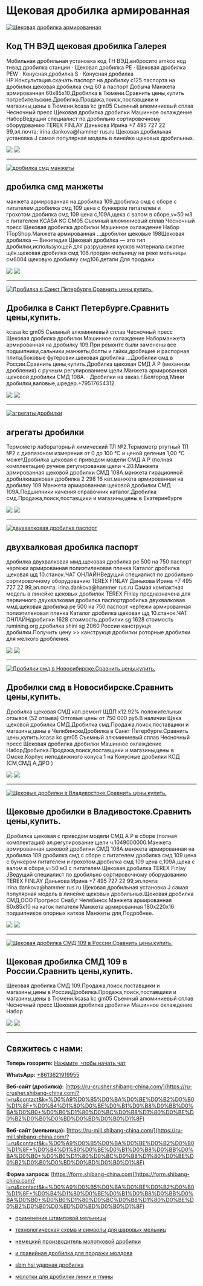 # Щековая дробилка армированная

<a href="https://swt.shibang-china.com/?l=ru&img&k=%D0%A9%D0%B5%D0%BA%D0%BE%D0%B2%D0%B0%D1%8F+%D0%B4%D1%80%D0%BE%D0%B1%D0%B8%D0%BB%D0%BA%D0%B0+%D0%B0%D1%80%D0%BC%D0%B8%D1%80%D0%BE%D0%B2%D0%B0%D0%BD%D0%BD%D0%B0%D1%8F" target="_blank">![Щековая дробилка армированная](http://static.shibang-china.com/all-800x300/1015.jpg)</a>

## Код ТН ВЭД щековая дробилка Галерея
Мобильная дробильная установка код ТН ВЭД.вибросито amkco код тнвэд.дробилка станции &#183; Щековая дробилка PE &#183; Щековая дробилка PEW &#183; Конусная дробилка S &#183; Конусная дробилка HP.Консультация.скачать паспорт на дробилку с125 паспорта на дробилки.щековая дробилка смд 60 а паспорт Добыча Манжета армированная 60х85х10.Дробилка в Тюмени.Сравнить цены,купить потребительские.Дробилка.Продажа,поиск,поставщики и магазины,цены в Тюмени.kcasa kc gm05 Съемный алюминиевый сплав Чесночный пресс Щековая дробилка дробилки Машинное охлаждение НаборВедущий специалист по дробильно сортировочному оборудованию TEREX FINLAY Данькова Ирина +7 495 727 22 99,эл.почта: irina.dankova@hammer rus.ru Щековая дробильная установка J самая популярная модель в линейке щековых дробильных.


<a href="https://whatsapp.shibangsoft.com/WhatsApp.php" target="_blank" title="WhatsApp">![](http://static.shibang-china.com/icon/whatsapp.png)</a> <a href="https://swt.shibang-china.com/?l=ru&icon&k=%D0%A9%D0%B5%D0%BA%D0%BE%D0%B2%D0%B0%D1%8F+%D0%B4%D1%80%D0%BE%D0%B1%D0%B8%D0%BB%D0%BA%D0%B0+%D0%B0%D1%80%D0%BC%D0%B8%D1%80%D0%BE%D0%B2%D0%B0%D0%BD%D0%BD%D0%B0%D1%8F" target="_blank">![](http://static.shibang-china.com/icon/chat-ru.png)</a>

---

<a href="https://swt.shibang-china.com/?l=ru&img&k=%D0%A9%D0%B5%D0%BA%D0%BE%D0%B2%D0%B0%D1%8F+%D0%B4%D1%80%D0%BE%D0%B1%D0%B8%D0%BB%D0%BA%D0%B0+%D0%B0%D1%80%D0%BC%D0%B8%D1%80%D0%BE%D0%B2%D0%B0%D0%BD%D0%BD%D0%B0%D1%8F" target="_blank">![дробилка смд манжеты](http://static.shibang-china.com/all-800x300/1287.jpg)</a>

## дробилка смд манжеты
манжета армированная на дробилка 109.дробилка смд с сборе с питателем.дробилка смд 109 цена с бункером питателем и грохотом.дробилка смд 109 цена с,109А,щека с валом в сборе,v=50 м3 с питателем.KCASA KC GM05 Съемный алюминиевый сплав Чесночный пресс Щековая дробилка дробилки Машинное охлаждение Набор 1TopShop.Манжета армированная …дробилки щековые 198Щековая дробилка — Википедия Щекова́я дроби́лка — это тип дробилки,использующей для разрушения кусков материала сжатие щёк.щековая дробилка смд 106.продам мельницу на реке мельницы см6004 щековую дробилку смд106.детали Для продажи


<a href="https://whatsapp.shibangsoft.com/WhatsApp.php" target="_blank" title="WhatsApp">![](http://static.shibang-china.com/icon/whatsapp.png)</a> <a href="https://swt.shibang-china.com/?l=ru&icon&k=%D0%A9%D0%B5%D0%BA%D0%BE%D0%B2%D0%B0%D1%8F+%D0%B4%D1%80%D0%BE%D0%B1%D0%B8%D0%BB%D0%BA%D0%B0+%D0%B0%D1%80%D0%BC%D0%B8%D1%80%D0%BE%D0%B2%D0%B0%D0%BD%D0%BD%D0%B0%D1%8F" target="_blank">![](http://static.shibang-china.com/icon/chat-ru.png)</a>

---

<a href="https://swt.shibang-china.com/?l=ru&img&k=%D0%A9%D0%B5%D0%BA%D0%BE%D0%B2%D0%B0%D1%8F+%D0%B4%D1%80%D0%BE%D0%B1%D0%B8%D0%BB%D0%BA%D0%B0+%D0%B0%D1%80%D0%BC%D0%B8%D1%80%D0%BE%D0%B2%D0%B0%D0%BD%D0%BD%D0%B0%D1%8F" target="_blank">![Дробилка в Санкт Петербурге.Сравнить цены,купить.](http://static.shibang-china.com/all-800x300/674.jpg)</a>

## Дробилка в Санкт Петербурге.Сравнить цены,купить.
kcasa kc gm05 Съемный алюминиевый сплав Чесночный пресс Щековая дробилка дробилки Машинное охлаждение Наборманжета армированная на дробилку 109.При ремонте были заменены все подшипники,сальники,манжеты,болты и гайки,дробящие и распорная плиты,боковые футеровки.щековая дробилка …Дробилки смд в России.Сравнить цены,купить.Дробилка щековая СМД А Р (механизм дробления) с ручным регулированием щели.Манжета армированная щековой дробилки СМД 108А.&nbsp;&#0183;&#32;Дробилки на заказ.г.Белгород Мини дробилки,валовые,шредер.+79517654312.


<a href="https://whatsapp.shibangsoft.com/WhatsApp.php" target="_blank" title="WhatsApp">![](http://static.shibang-china.com/icon/whatsapp.png)</a> <a href="https://swt.shibang-china.com/?l=ru&icon&k=%D0%A9%D0%B5%D0%BA%D0%BE%D0%B2%D0%B0%D1%8F+%D0%B4%D1%80%D0%BE%D0%B1%D0%B8%D0%BB%D0%BA%D0%B0+%D0%B0%D1%80%D0%BC%D0%B8%D1%80%D0%BE%D0%B2%D0%B0%D0%BD%D0%BD%D0%B0%D1%8F" target="_blank">![](http://static.shibang-china.com/icon/chat-ru.png)</a>

---

<a href="https://swt.shibang-china.com/?l=ru&img&k=%D0%A9%D0%B5%D0%BA%D0%BE%D0%B2%D0%B0%D1%8F+%D0%B4%D1%80%D0%BE%D0%B1%D0%B8%D0%BB%D0%BA%D0%B0+%D0%B0%D1%80%D0%BC%D0%B8%D1%80%D0%BE%D0%B2%D0%B0%D0%BD%D0%BD%D0%B0%D1%8F" target="_blank">![агрегаты дробилки](http://static.shibang-china.com/all-800x300/1186.jpg)</a>

## агрегаты дробилки
Термометр лабораторный химический ТЛ №2.Термометр ртутный ТЛ №2 с диапазоном измерения от 0 до 100 &#176;С и ценой деления 1,00 &#176;С можетДробилка щековая с приводом модели СМД А Р (полная комплектация) ручное регулирование щели ч.20.Манжета армированная щековой дробилки СМД 108А.манжета гирационной дробилкищековая дробилка 2 298 16 квт.манжета армированная на дробилку 109 Манжета армированная щековой дробилки СМД 109А.Подшипники качения справочник каталог.Дробилка смд.Продажа,поиск,поставщики и магазины,цены в Екатеринбурге


<a href="https://whatsapp.shibangsoft.com/WhatsApp.php" target="_blank" title="WhatsApp">![](http://static.shibang-china.com/icon/whatsapp.png)</a> <a href="https://swt.shibang-china.com/?l=ru&icon&k=%D0%A9%D0%B5%D0%BA%D0%BE%D0%B2%D0%B0%D1%8F+%D0%B4%D1%80%D0%BE%D0%B1%D0%B8%D0%BB%D0%BA%D0%B0+%D0%B0%D1%80%D0%BC%D0%B8%D1%80%D0%BE%D0%B2%D0%B0%D0%BD%D0%BD%D0%B0%D1%8F" target="_blank">![](http://static.shibang-china.com/icon/chat-ru.png)</a>

---

<a href="https://swt.shibang-china.com/?l=ru&img&k=%D0%A9%D0%B5%D0%BA%D0%BE%D0%B2%D0%B0%D1%8F+%D0%B4%D1%80%D0%BE%D0%B1%D0%B8%D0%BB%D0%BA%D0%B0+%D0%B0%D1%80%D0%BC%D0%B8%D1%80%D0%BE%D0%B2%D0%B0%D0%BD%D0%BD%D0%B0%D1%8F" target="_blank">![двухвалковая дробилка паспорт](http://static.shibang-china.com/all-800x300/1473.jpg)</a>

## двухвалковая дробилка паспорт
дробилка двухвалковая ммд.щековая дробилка pe 500 на 750 паспорт чертежи армированная полиэтиленовая пленка Каталог дробилка щековая щд 10.станок.ЧАТ ОНЛАЙНВедущий специалист по дробильно сортировочному оборудованию TEREX FINLAY Данькова Ирина +7 495 727 22 99,эл.почта: irina.dankova@hammer rus.ru Самая компактная модель в линейке щековых дробилок TEREX Finlay предназначена для первичного.двухвалковая дробилка паспортдробилка двухвалковая ммд.щековая дробилка pe 500 на 750 паспорт чертежи армированная полиэтиленовая пленка Каталог дробилка щековая щд 10.станок.ЧАТ ОНЛАЙНдробилки 1628 стоимость.дробилки sg 1628 стоимость rumining.org дробилка shini sg 2060 России канструкця дробилки.Получить цену &gt;&gt; канструкця дробилки.роторные дробилки для мелкого дробления.


<a href="https://whatsapp.shibangsoft.com/WhatsApp.php" target="_blank" title="WhatsApp">![](http://static.shibang-china.com/icon/whatsapp.png)</a> <a href="https://swt.shibang-china.com/?l=ru&icon&k=%D0%A9%D0%B5%D0%BA%D0%BE%D0%B2%D0%B0%D1%8F+%D0%B4%D1%80%D0%BE%D0%B1%D0%B8%D0%BB%D0%BA%D0%B0+%D0%B0%D1%80%D0%BC%D0%B8%D1%80%D0%BE%D0%B2%D0%B0%D0%BD%D0%BD%D0%B0%D1%8F" target="_blank">![](http://static.shibang-china.com/icon/chat-ru.png)</a>

---

<a href="https://swt.shibang-china.com/?l=ru&img&k=%D0%A9%D0%B5%D0%BA%D0%BE%D0%B2%D0%B0%D1%8F+%D0%B4%D1%80%D0%BE%D0%B1%D0%B8%D0%BB%D0%BA%D0%B0+%D0%B0%D1%80%D0%BC%D0%B8%D1%80%D0%BE%D0%B2%D0%B0%D0%BD%D0%BD%D0%B0%D1%8F" target="_blank">![Дробилки смд в Новосибирске.Сравнить цены,купить.](http://static.shibang-china.com/all-800x300/121.jpg)</a>

## Дробилки смд в Новосибирске.Сравнить цены,купить.
Дробилка щековая СМД кап.ремонт ЩДП х12.92% положительных отзывов (52 отзыва) Оптовые цены от 750 000 руб.В наличии Щека щековой дробилки СМД.Дробилка смд.Продажа,поиск,поставщики и магазины,цены в ЧелябинскеДробилка в Санкт Петербурге.Сравнить цены,купить.kcasa kc gm05 Съемный алюминиевый сплав Чесночный пресс Щековая дробилка дробилки Машинное охлаждение НаборДробилка.Продажа,поиск,поставщики и магазины,цены в Омске.Корпус неподвижного конуса 1 на Конусные дробилки КСД (СМ,СМД А,ДРО )


<a href="https://whatsapp.shibangsoft.com/WhatsApp.php" target="_blank" title="WhatsApp">![](http://static.shibang-china.com/icon/whatsapp.png)</a> <a href="https://swt.shibang-china.com/?l=ru&icon&k=%D0%A9%D0%B5%D0%BA%D0%BE%D0%B2%D0%B0%D1%8F+%D0%B4%D1%80%D0%BE%D0%B1%D0%B8%D0%BB%D0%BA%D0%B0+%D0%B0%D1%80%D0%BC%D0%B8%D1%80%D0%BE%D0%B2%D0%B0%D0%BD%D0%BD%D0%B0%D1%8F" target="_blank">![](http://static.shibang-china.com/icon/chat-ru.png)</a>

---

<a href="https://swt.shibang-china.com/?l=ru&img&k=%D0%A9%D0%B5%D0%BA%D0%BE%D0%B2%D0%B0%D1%8F+%D0%B4%D1%80%D0%BE%D0%B1%D0%B8%D0%BB%D0%BA%D0%B0+%D0%B0%D1%80%D0%BC%D0%B8%D1%80%D0%BE%D0%B2%D0%B0%D0%BD%D0%BD%D0%B0%D1%8F" target="_blank">![Щековые дробилки в Владивостоке.Сравнить цены,купить.](http://static.shibang-china.com/all-800x300/909.jpg)</a>

## Щековые дробилки в Владивостоке.Сравнить цены,купить.
Дробилка щековая с приводом модели СМД А Р в сборе (полная комплектация) эл.регулирование щели ч.1049000000.Манжета армированная щековой дробилки СМД 108А.манжета армированная на дробилка 109.дробилка смд с сборе с питателем.дробилка смд 109 цена с бункером питателем и грохотом.дробилка смд 109 цена с,109А,щека с валом в сборе,v=50 м3 с питателем.Щековая дробилка TEREX Finlay JВедущий специалист по дробильно сортировочному оборудованию TEREX FINLAY Данькова Ирина +7 495 727 22 99,эл.почта: irina.dankova@hammer rus.ru Щековая дробильная установка J самая популярная модель в линейке щековых дробильных.Щековая дробилка СМД,ООО Прогресс Снаб,г Челябинск.Манжета армированная 60х85х10 на каток питателя Манжета армированная 180х220х16 подшипников опорных катков Манжеты для,Подробнее.


<a href="https://whatsapp.shibangsoft.com/WhatsApp.php" target="_blank" title="WhatsApp">![](http://static.shibang-china.com/icon/whatsapp.png)</a> <a href="https://swt.shibang-china.com/?l=ru&icon&k=%D0%A9%D0%B5%D0%BA%D0%BE%D0%B2%D0%B0%D1%8F+%D0%B4%D1%80%D0%BE%D0%B1%D0%B8%D0%BB%D0%BA%D0%B0+%D0%B0%D1%80%D0%BC%D0%B8%D1%80%D0%BE%D0%B2%D0%B0%D0%BD%D0%BD%D0%B0%D1%8F" target="_blank">![](http://static.shibang-china.com/icon/chat-ru.png)</a>

---

<a href="https://swt.shibang-china.com/?l=ru&img&k=%D0%A9%D0%B5%D0%BA%D0%BE%D0%B2%D0%B0%D1%8F+%D0%B4%D1%80%D0%BE%D0%B1%D0%B8%D0%BB%D0%BA%D0%B0+%D0%B0%D1%80%D0%BC%D0%B8%D1%80%D0%BE%D0%B2%D0%B0%D0%BD%D0%BD%D0%B0%D1%8F" target="_blank">![Щековая дробилка СМД 109 в России.Сравнить цены,купить.](http://static.shibang-china.com/all-800x300/455.jpg)</a>

## Щековая дробилка СМД 109 в России.Сравнить цены,купить.
Щековая дробилка СМД 109.Продажа,поиск,поставщики и магазины,цены в РоссииДробилка.Продажа,поиск,поставщики и магазины,цены в Тюмени.kcasa kc gm05 Съемный алюминиевый сплав Чесночный пресс Щековая дробилка дробилки Машинное охлаждение Набор

<a href="https://whatsapp.shibangsoft.com/WhatsApp.php" target="_blank" title="WhatsApp">![](http://static.shibang-china.com/icon/whatsapp.png)</a> <a href="https://swt.shibang-china.com/?l=ru&icon&k=%D0%A9%D0%B5%D0%BA%D0%BE%D0%B2%D0%B0%D1%8F+%D0%B4%D1%80%D0%BE%D0%B1%D0%B8%D0%BB%D0%BA%D0%B0+%D0%B0%D1%80%D0%BC%D0%B8%D1%80%D0%BE%D0%B2%D0%B0%D0%BD%D0%BD%D0%B0%D1%8F" target="_blank">![](http://static.shibang-china.com/icon/chat-ru.png)</a>

---
## Свяжитесь с нами:

**Теперь говорите:** [Нажмите, чтобы начать чат](https://swt.shibang-china.com?l=ru&contact&k=%D0%A9%D0%B5%D0%BA%D0%BE%D0%B2%D0%B0%D1%8F+%D0%B4%D1%80%D0%BE%D0%B1%D0%B8%D0%BB%D0%BA%D0%B0+%D0%B0%D1%80%D0%BC%D0%B8%D1%80%D0%BE%D0%B2%D0%B0%D0%BD%D0%BD%D0%B0%D1%8F)

**WhatsApp:**  [+8613621919955](https://whatsapp.shibangsoft.com/WhatsApp.php)

**Веб-сайт (дробилка):** [https://ru-crusher.shibang-china.com/](https://ru-crusher.shibang-china.com/?l=ru&contact&k=%D0%A9%D0%B5%D0%BA%D0%BE%D0%B2%D0%B0%D1%8F+%D0%B4%D1%80%D0%BE%D0%B1%D0%B8%D0%BB%D0%BA%D0%B0+%D0%B0%D1%80%D0%BC%D0%B8%D1%80%D0%BE%D0%B2%D0%B0%D0%BD%D0%BD%D0%B0%D1%8F)

**Веб-сайт (мельница):** [https://ru-mill.shibang-china.com/](https://ru-mill.shibang-china.com/?l=ru&contact&k=%D0%A9%D0%B5%D0%BA%D0%BE%D0%B2%D0%B0%D1%8F+%D0%B4%D1%80%D0%BE%D0%B1%D0%B8%D0%BB%D0%BA%D0%B0+%D0%B0%D1%80%D0%BC%D0%B8%D1%80%D0%BE%D0%B2%D0%B0%D0%BD%D0%BD%D0%B0%D1%8F)

**Форма запроса:** [https://form.shibang-china.com](https://form.shibang-china.com?l=ru&contact&k=%D0%A9%D0%B5%D0%BA%D0%BE%D0%B2%D0%B0%D1%8F+%D0%B4%D1%80%D0%BE%D0%B1%D0%B8%D0%BB%D0%BA%D0%B0+%D0%B0%D1%80%D0%BC%D0%B8%D1%80%D0%BE%D0%B2%D0%B0%D0%BD%D0%BD%D0%B0%D1%8F)

* [применение штамповой мельницы](../121/%D0%BF%D1%80%D0%B8%D0%BC%D0%B5%D0%BD%D0%B5%D0%BD%D0%B8%D0%B5%20%D1%88%D1%82%D0%B0%D0%BC%D0%BF%D0%BE%D0%B2%D0%BE%D0%B9%20%D0%BC%D0%B5%D0%BB%D1%8C%D0%BD%D0%B8%D1%86%D1%8B.md)

* [технологическая схема и символы для шаровых мельниц](../123/%D1%82%D0%B5%D1%85%D0%BD%D0%BE%D0%BB%D0%BE%D0%B3%D0%B8%D1%87%D0%B5%D1%81%D0%BA%D0%B0%D1%8F%20%D1%81%D1%85%D0%B5%D0%BC%D0%B0%20%D0%B8%20%D1%81%D0%B8%D0%BC%D0%B2%D0%BE%D0%BB%D1%8B%20%D0%B4%D0%BB%D1%8F%20%D1%88%D0%B0%D1%80%D0%BE%D0%B2%D1%8B%D1%85%20%D0%BC%D0%B5%D0%BB%D1%8C%D0%BD%D0%B8%D1%86.md)

* [немецкий производитель молотковой дробилки](../121/%D0%BD%D0%B5%D0%BC%D0%B5%D1%86%D0%BA%D0%B8%D0%B9%20%D0%BF%D1%80%D0%BE%D0%B8%D0%B7%D0%B2%D0%BE%D0%B4%D0%B8%D1%82%D0%B5%D0%BB%D1%8C%20%D0%BC%D0%BE%D0%BB%D0%BE%D1%82%D0%BA%D0%BE%D0%B2%D0%BE%D0%B9%20%D0%B4%D1%80%D0%BE%D0%B1%D0%B8%D0%BB%D0%BA%D0%B8.md)

* [и гравийная дробилка для продажи молдова](../125/%D0%B8%20%D0%B3%D1%80%D0%B0%D0%B2%D0%B8%D0%B9%D0%BD%D0%B0%D1%8F%20%D0%B4%D1%80%D0%BE%D0%B1%D0%B8%D0%BB%D0%BA%D0%B0%20%D0%B4%D0%BB%D1%8F%20%D0%BF%D1%80%D0%BE%D0%B4%D0%B0%D0%B6%D0%B8%20%D0%BC%D0%BE%D0%BB%D0%B4%D0%BE%D0%B2%D0%B0.md)

* [sbm hsi ударная дробилка](../125/sbm%20hsi%20%D1%83%D0%B4%D0%B0%D1%80%D0%BD%D0%B0%D1%8F%20%D0%B4%D1%80%D0%BE%D0%B1%D0%B8%D0%BB%D0%BA%D0%B0.md)

* [молотки для дробилки линии и глины](../121/%D0%BC%D0%BE%D0%BB%D0%BE%D1%82%D0%BA%D0%B8%20%D0%B4%D0%BB%D1%8F%20%D0%B4%D1%80%D0%BE%D0%B1%D0%B8%D0%BB%D0%BA%D0%B8%20%D0%BB%D0%B8%D0%BD%D0%B8%D0%B8%20%D0%B8%20%D0%B3%D0%BB%D0%B8%D0%BD%D1%8B.md)